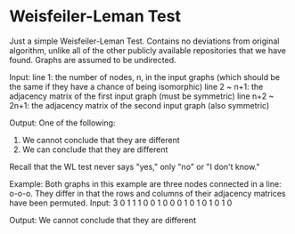 # Weisfeiler-Leman Test
Just a simple Weisfeiler-Leman Test. Contains no deviations from original algorithm, unlike all of the other publicly available repositories that we have found.
Graphs are assumed to be undirected. 

Input:
line 1: the number of nodes, n, in the input graphs (which should be the same if they have a chance of being isomorphic)
line 2 ~ n+1: the adjacency matrix of the first input graph (must be symmetric)
line n+2 ~ 2n+1: the adjacency matrix of the second input graph (also symmetric)

Output:
One of the following:
1. We cannot conclude that they are different
2. We can conclude that they are different

Recall that the WL test never says "yes," only "no" or "I don't know."

Example: 
Both graphs in this example are three nodes connected in a line: o-o-o. They differ in that the rows and columns of their adjacency matrices have been permuted. 
Input: 
3
0 1 1 
1 0 0 
1 0 0 
0 1 0
1 0 1 
0 1 0

Output:
We cannot conclude that they are different

